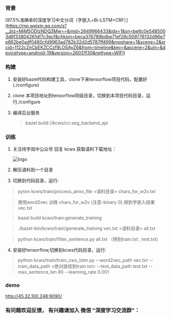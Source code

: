 
### 背景


[97.5%准确率的深度学习中文分词（字嵌入+Bi-LSTM+CRF）] (https://mp.weixin.qq.com/s?__biz=MjM5ODIzNDQ3Mw==&mid=2649966433&idx=1&sn=be6c0e5485003d6f33804261df7c3ecf&chksm=beca376789bdbe71ef28c509776132d96e7e662be0adf0460cfd9963ad782b32d2d5787ff499&mpshare=1&scene=2&srcid=1122cZnCbEKZCCzf9LOSAyZ6&from=timeline&key=&ascene=2&uin=&devicetype=android-19&version=26031f30&nettype=WIFI)


### 构建

1. 安装好bazel代码构建工具，clone下来tensorflow项目代码，配置好(./configure)
2. clone 本项目地址到tensorflow同级目录，切换到本项目代码目录，运行./configure
3. 编译后台服务 

   > bazel build //kcws/cc:seg_backend_api


### 训练

1. 关注待字闺中公众号 回复 kcws 获取语料下载地址：
   
   ![logo](https://github.com/koth/kcws/blob/master/docs/qrcode_dzgz.jpg?raw=true "待字闺中")
   
   
2. 解压语料到一个目录

3. 切换到代码目录，运行:
  > pyton kcws/train/process_anno_file <语料目录> chars_for_w2v.txt
  
  > 使用word2vec 训练 chars_for_w2v (注意-binary 0),得到字嵌入结果vec.txt
  
  > bazel build kcws/train:generate_training 
  
  > ./bazel-bin/kcws/train/generate_training vec.txt <语料目录> all.txt
  
  > python kcws/train/filter_sentence.py all.txt  （得到train.txt , test.txt)

4. 安装好tensorflow,切换到kcws代码目录，运行:
  > python kcws/train/train_cws_lstm.py --word2vec_path vec.txt --train_data_path <绝对路径到train.txt> --test_data_path test.txt --max_sentence_len 80 --learning_rate 0.001
  
 
### demo
http://45.32.100.248:9090/

### 有问题欢迎反馈， 有兴趣请加入 微信 "深度学习交流群"：

